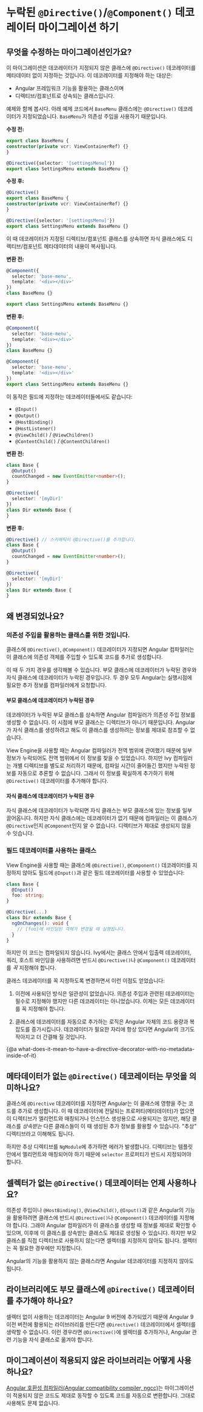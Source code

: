 <!--
# Missing `@Directive()`/`@Component()` decorator migration
-->
# 누락된 `@Directive()`/`@Component()` 데코레이터 마이그레이션 하기

<!--
## What does this migration do?
-->
## 무엇을 수정하는 마이그레이션인가요?

<!--
This migration adds an empty `@Directive()` decorator to undecorated
base classes that:

- use Angular features
- are extended by directives or components

For example, in the diff below, a `@Directive()` decorator is added to `BaseMenu` because `BaseMenu` uses dependency injection.


  **Before:**
  ```ts
  export class BaseMenu {
    constructor(private vcr: ViewContainerRef) {}
  }

  @Directive({selector: '[settingsMenu]'})
  export class SettingsMenu extends BaseMenu {}
  ```

  **After:**
  ```ts
  @Directive()
  export class BaseMenu {
    constructor(private vcr: ViewContainerRef) {}
  }

  @Directive({selector: '[settingsMenu]'})
  export class SettingsMenu extends BaseMenu {}
  ```

In the event that a directive or component is extended by a class without a decorator, the schematic copies any inherited directive or component metadata to the derived class.

**Before:**
```ts
@Component({
  selector: 'base-menu',
  template: '<div></div>'
})
class BaseMenu {}

export class SettingsMenu extends BaseMenu {}
```

**After:**
```ts
@Component({
  selector: 'base-menu',
  template: '<div></div>'
})
class BaseMenu {}

@Component({
  selector: 'base-menu',
  template: '<div></div>'
})
export class SettingsMenu extends BaseMenu {}
```

This schematic also decorates classes that use Angular field decorators, including:
- `@Input()`
- `@Output()`
- `@HostBinding()`
- `@HostListener()`
- `@ViewChild()` / `@ViewChildren()`
- `@ContentChild()` / `@ContentChildren()`


**Before:**
```ts
class Base {
  @Output()
  countChanged = new EventEmitter<number>();
}

@Directive({
  selector: '[myDir]'
})
class Dir extends Base {
}
```

**After:**
```ts
@Directive() // schematic adds @Directive()
class Base {
  @Output()
  countChanged = new EventEmitter<number>();
}

@Directive({
  selector: '[myDir]'
})
class Dir extends Base {
}
```
-->
이 마이그레이션은 데코레이터가 지정되지 않은 클래스에 `@Directive()` 데코레이터를 메타데이터 없이 지정하는 것입니다.
이 데코레이터를 지정해야 하는 대상은:

- Angular 프레임워크 기능을 활용하는 클래스이며
- 디렉티브/컴포넌트로 상속되는 클래스입니다.

예제와 함께 봅시다.
아래 예제 코드에서 `BaseMenu` 클래스에는 `@Directive()` 데코레이터가 지정되었습니다.
`BaseMenu`가 의존성 주입을 사용하기 때문입니다.


**수정 전:**
```ts
export class BaseMenu {
constructor(private vcr: ViewContainerRef) {}
}

@Directive({selector: '[settingsMenu]'})
export class SettingsMenu extends BaseMenu {}
```

**수정 후:**
```ts
@Directive()
export class BaseMenu {
constructor(private vcr: ViewContainerRef) {}
}

@Directive({selector: '[settingsMenu]'})
export class SettingsMenu extends BaseMenu {}
```

이 때 데코레이터가 지정된 디렉티브/컴포넌트 클래스를 상속하면 자식 클래스에도 디렉티브/컴포넌트 메타데이터의 내용이 복사됩니다.


**변환 전:**
```ts
@Component({
  selector: 'base-menu',
  template: '<div></div>'
})
class BaseMenu {}

export class SettingsMenu extends BaseMenu {}
```

**변환 후:**
```ts
@Component({
  selector: 'base-menu',
  template: '<div></div>'
})
class BaseMenu {}

@Component({
  selector: 'base-menu',
  template: '<div></div>'
})
export class SettingsMenu extends BaseMenu {}
```

이 동작은 필드에 지정하는 데코레이터들에서도 같습니다:
- `@Input()`
- `@Output()`
- `@HostBinding()`
- `@HostListener()`
- `@ViewChild()` / `@ViewChildren()`
- `@ContentChild()` / `@ContentChildren()`


**변환 전:**
```ts
class Base {
  @Output()
  countChanged = new EventEmitter<number>();
}

@Directive({
  selector: '[myDir]'
})
class Dir extends Base {
}
```

**변환 후:**
```ts
@Directive() // 스키매틱이 @Directive()를 추가합니다.
class Base {
  @Output()
  countChanged = new EventEmitter<number>();
}

@Directive({
  selector: '[myDir]'
})
class Dir extends Base {
}
```


<!--
## Why is this migration necessary?
-->
## 왜 변경되었나요?

<!--
### Migrating classes that use DI
-->
### 의존성 주입을 활용하는 클래스를 위한 것입니다.

<!--
When a class has a `@Directive()` or `@Component()` decorator, the Angular compiler generates extra code to inject dependencies into the constructor.
When using inheritance, Ivy needs both the parent class and the child class to apply a decorator to generate the correct code.

You can think of this change as two cases: a parent class is missing a
decorator or a child class is missing a decorator.
In both scenarios, Angular's runtime needs additional information from the compiler.
This additional information comes from adding decorators.
-->
클래스에 `@Directive()`, `@Component()` 데코레이터가 지정되면 Angular 컴파일러는 이 클래스에 의존성 객체를 주입할 수 있도록 코드를 추가로 생성합니다.

이 때 두 가지 경우를 생각해볼 수 있습니다.
부모 클래스에 데코레이터가 누락된 경우와 자식 클래스에 데코레이터가 누락된 경우입니다.
두 경우 모두 Angular는 실행시점에 필요한 추가 정보를 컴파일러에게 요청합니다.


<!--
#### Decorator missing from parent class
-->
#### 부모 클래스에 데코레이터가 누락된 경우

<!--
When the decorator is missing from the parent class, the subclass will inherit a constructor from a class for which the compiler did not generate special constructor info (because it was not decorated as a directive).
When Angular then tries to create the subclass, it doesn't have the correct info to create it.

In View Engine, the compiler has global knowledge, so it can look up the missing data.
However, the Ivy compiler only processes each directive in isolation.
This means that compilation can be faster, but the compiler can't automatically infer the same information as before.
Adding the `@Directive()` explicitly provides this information.

In the future, add `@Directive()` to base classes that do not already have decorators and are extended by directives.
-->
데코레이터가 누락된 부모 클래스를 상속하면 Angular 컴파일러가 의존성 주입 정보를 생성할 수 없습니다.
이 시점에 부모 클래스는 디렉티브가 아니기 때문입니다.
Angular가 자식 클래스를 생성하려고 해도 이 클래스를 생성하려는 정보를 제대로 참조할 수 없습니다.

View Engine을 사용할 때는 Angular 컴파일러가 전역 범위에 관여했기 때문에 일부 정보가 누락되어도 전역 범위에서 이 정보를 찾을 수 있었습니다.
하지만 Ivy 컴파일러는 개별 디렉티브를 별도로 처리하기 때문에, 컴파일 시간이 줄어들긴 했지만 누락된 정보를 자동으로 추론할 수 없습니다.
그래서 이 정보를 확실하게 추가하기 위해 `@Directive()` 데코레이터를 추가해야 합니다.


<!--
#### Decorator missing from child class
-->
#### 자식 클래스에 데코레이터가 누락된 경우

<!--
When the child class is missing the decorator, the child class inherits from the parent class yet has no decorators of its own.
Without a decorator, the compiler has no way of knowing that the class is a `@Directive` or `@Component`, so it doesn't generate the proper instructions for the directive.
-->
자식 클래스에 데코레이터가 누락되면 자식 클래스는 부모 클래스에 있는 정보를 일부 끌어옵니다.
하지만 자식 클래스에는 데코레이터가 없기 때문에 컴파일러는 이 클래스가 `@Directive`인지 `@Component`인지 알 수 없습니다.
디렉티브가 제대로 생성되지 않을 수 잇습니다.


<!--
### Migrating classes that use field decorators
-->
### 필드 데코레이터를 사용하는 클래스

<!--
In ViewEngine, base classes with field decorators like `@Input()` worked even when the class did not have a `@Directive()` or `@Component()` decorator.
For example:

```ts
class Base {
  @Input()
  foo: string;
}

@Directive(...)
class Dir extends Base {
  ngOnChanges(): void {
    // notified when bindings to [foo] are updated
  }
}
```

However, this example won't compile with Ivy because the `Base` class _requires_ either a `@Directive()` or `@Component()` decorator to generate code for inputs, outputs, queries, and host bindings.

Always requiring a class decorator leads to two main benefits for Angular:

1. The previous behavior was inconsistent.
   Some Angular features required a decorator (dependency injection), but others did not.
   Now, all Angular features consistently require a class decorator.

1. Supporting undecorated classes increases the code size and complexity of Angular.
   Always requiring class decorators allows the framework to become smaller and simpler for all users.
-->
View Engine을 사용할 때는 클래스에 `@Directive()`, `@Component()` 데코레이터를 지정하지 않아도 필드에 `@Input()`과 같은 필드 데코레이터를 사용할 수 있었습니다:

```ts
class Base {
  @Input()
  foo: string;
}

@Directive(...)
class Dir extends Base {
  ngOnChanges(): void {
    // [foo]에 바인딩된 객체가 변경될 때 실행됩니다.
  }
}
```

하지만 이 코드는 컴파일되지 않습니다.
Ivy에서는 클래스 안에서 입출력 데코레이터, 쿼리, 호스트 바인딩을 사용하려면 반드시 `@Directive()`나 `@Component()` 데코레이터를 _꼭_ 지정해야 합니다.

클래스 데코레이터를 꼭 지정하도록 변경하면서 이런 이점도 얻었습니다:

1. 이전에 사용되던 방식은 일관성이 없었습니다.
   의존성 주입과 관련된 데코레이터는 필수로 지정해야 했지만 다른 데코레이터는 아니었습니다.
   이제는 모든 데코레이터를 꼭 지정해야 합니다.

1. 클래스에 데코레이터를 자동으로 추가하는 로직은 Angular 자체의 코드 용량과 복잡도를 증가시킵니다.
   데코레이터가 필요한 자리에 항상 있다면 Angular의 크기도 작아지고 더 간결해 질 것입니다.


{@a what-does-it-mean-to-have-a-directive-decorator-with-no-metadata-inside-of-it}
<!--
## What does it mean to have a `@Directive()` decorator with no metadata inside of it?
-->
## 메타데이터가 없는 `@Directive()` 데코레이터는 무엇을 의미하나요?

<!--
The presence of the `@Directive` decorator causes Angular to generate extra code for the affected class.
If that decorator includes no properties (metadata), the directive won't be matched to elements or instantiated directly, but other classes that _extend_ the directive class will inherit this generated code.
You can think of this as an "abstract" directive.

Adding an abstract directive to an `NgModule` will cause an error.
A directive must have a `selector` property defined in order to match some element in a template.
-->
클래스에 `@Directive` 데코레이터를 지정하면 Angular는 이 클래스에 영향을 주는 코드를 추가로 생성합니다.
이 때 데코레이터에 전달되는 프로퍼티(메타데이터)가 없으면 이 디렉티브가 엘리먼트와 매칭되거나 인스턴스 생성용으로 사용되지는 않지만, 해당 클래스를 _상속받는_ 다른 클래스들이 이 때 생성된 추가 정보를 활용할 수 있습니다.
"추상" 디렉티브라고 이해해도 됩니다.

하지만 추상 디렉티브를 `NgModule`에 추가하면 에러가 발생합니다.
디렉티브는 템플릿 안에서 엘리먼트와 매칭되어야 하기 때문에 `selector` 프로퍼티가 반드시 지정되어야 합니다.


<!--
## When do I need a `@Directive()` decorator without a selector?
-->
## 셀렉터가 없는 `@Directive()` 데코레이터는 언제 사용하나요?

<!--
If you're using dependency injection, or any Angular-specific feature, such as `@HostBinding()`, `@ViewChild()`, or `@Input()`, you need a `@Directive()` or `@Component()` decorator.
The decorator lets the compiler know to generate the correct instructions to create that class and any classes that extend it.
If you don't want to use that base class as a directive directly, leave the selector blank.
If you do want it to be usable independently, fill in the metadata as usual.

Classes that don't use Angular features don't need an Angular decorator.
-->
의존성 주입이나 `@HostBinding()`, `@ViewChild()`, `@Input()`과 같은 Angular의 기능을 활용하려면 클래스에 반드시 `@Directive()`나 `@Component()` 데코레이터를 지정해야 합니다.
그래야 Angular 컴파일러가 이 클래스를 생성할 때 정보를 제대로 확인할 수 있으며, 이후에 이 클래스를 상속받는 클래스도 제대로 생성될 수 있습니다.
하지만 부모 클래스를 직접 디렉티브로 사용하지 않는다면 셀렉터를 지정하지 않아도 됩니다.
셀렉터는 꼭 필요한 경우에만 지정합니다.

Angular의 기능을 활용하지 않는 클래스라면 Angular 데코레이터를 지정하지 않아도 됩니다.


<!--
## I'm a library author. Should I add the `@Directive()` decorator to base classes?
-->
## 라이브러리에도 부모 클래스에 `@Directive()` 데코레이터를 추가해야 하나요?

<!--
As support for selectorless decorators is introduced in Angular version 9, if you want to support Angular version 8 and earlier, you shouldn't add a selectorless `@Directive()` decorator.
You can either add `@Directive()` with a selector or move the Angular-specific features to affected subclasses.
-->
셀렉터 없이 사용하는 데코레이터는 Angular 9 버전에 추가되었기 때문에 Angular 9 이전 버전에 활용되는 라이브러리를 만든다면 `@Directive()` 데코레이터에서 셀렉터를 생략할 수 없습니다.
이런 경우라면 `@Directive()`에 셀렉터를 추가하거나, Angular 관련 기능을 자식 클래스로 옮겨야 합니다.


<!--
## What about applications using non-migrated libraries?
-->
## 마이그레이션이 적용되지 않은 라이브러리는 어떻게 사용하나요?

<!--
The [Angular compatibility compiler](guide/glossary#ngcc) (`ngcc`) should automatically transform any non-migrated libraries to generate the proper code.
-->
[Angular 호환성 컴파일러(Angular compatibility compiler, ngcc)](guide/glossary#ngcc)는 마이그레이션이 적용되지 않은 코드도 제대로 동작할 수 있도록 코드를 자동으로 변환합니다.
그대로 사용해도 문제 없습니다.